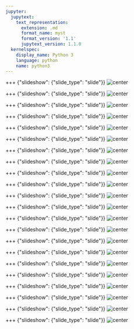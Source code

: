 ```yaml
---
jupyter:
  jupytext:
    text_representation:
      extension: .md
      format_name: myst
      format_version: '1.1'
      jupytext_version: 1.1.0
  kernelspec:
    display_name: Python 3
    language: python
    name: python3
---
```


+++ {"slideshow": {"slide_type": "slide"}}
![center](https://github.com/HuzaifahSaleem/Building-Image-Classification-NN-using-TensorFlow/blob/master/images/slide_images/Slide1.png?raw=true)

+++ {"slideshow": {"slide_type": "slide"}}
![center](https://github.com/HuzaifahSaleem/Building-Image-Classification-NN-using-TensorFlow/blob/master/images/slide_images/Slide2.png?raw=true)

+++ {"slideshow": {"slide_type": "slide"}}
![center](https://github.com/HuzaifahSaleem/Building-Image-Classification-NN-using-TensorFlow/blob/master/images/slide_images/Slide3.png?raw=true)

+++ {"slideshow": {"slide_type": "slide"}}
![center](https://github.com/HuzaifahSaleem/Building-Image-Classification-NN-using-TensorFlow/blob/master/images/slide_images/Slide4.png?raw=true)

+++ {"slideshow": {"slide_type": "slide"}}
![center](https://github.com/HuzaifahSaleem/Building-Image-Classification-NN-using-TensorFlow/blob/master/images/slide_images/Slide5.png?raw=true)

+++ {"slideshow": {"slide_type": "slide"}}
![center](https://github.com/HuzaifahSaleem/Building-Image-Classification-NN-using-TensorFlow/blob/master/images/slide_images/Slide6.png?raw=true)

+++ {"slideshow": {"slide_type": "slide"}}
![center](https://github.com/HuzaifahSaleem/Building-Image-Classification-NN-using-TensorFlow/blob/master/images/slide_images/Slide7.png?raw=true)

+++ {"slideshow": {"slide_type": "slide"}}
![center](https://github.com/HuzaifahSaleem/Building-Image-Classification-NN-using-TensorFlow/blob/master/images/slide_images/Slide8.png?raw=true)

+++ {"slideshow": {"slide_type": "slide"}}
![center](https://github.com/HuzaifahSaleem/Building-Image-Classification-NN-using-TensorFlow/blob/master/images/slide_images/Slide9.png?raw=true)

+++ {"slideshow": {"slide_type": "slide"}}
![center](https://github.com/HuzaifahSaleem/Building-Image-Classification-NN-using-TensorFlow/blob/master/images/slide_images/Slide10.png?raw=true)

+++ {"slideshow": {"slide_type": "slide"}}
![center](https://github.com/HuzaifahSaleem/Building-Image-Classification-NN-using-TensorFlow/blob/master/images/slide_images/Slide11.png?raw=true)

+++ {"slideshow": {"slide_type": "slide"}}
![center](https://github.com/HuzaifahSaleem/Building-Image-Classification-NN-using-TensorFlow/blob/master/images/slide_images/Slide12.png?raw=true)

+++ {"slideshow": {"slide_type": "slide"}}
![center](https://github.com/HuzaifahSaleem/Building-Image-Classification-NN-using-TensorFlow/blob/master/images/slide_images/Slide13.png?raw=true)

+++ {"slideshow": {"slide_type": "slide"}}
![center](https://github.com/HuzaifahSaleem/Building-Image-Classification-NN-using-TensorFlow/blob/master/images/slide_images/Slide14.png?raw=true)

+++ {"slideshow": {"slide_type": "slide"}}
![center](https://github.com/HuzaifahSaleem/Building-Image-Classification-NN-using-TensorFlow/blob/master/images/slide_images/Slide15.png?raw=true)

+++ {"slideshow": {"slide_type": "slide"}}
![center](https://github.com/HuzaifahSaleem/Building-Image-Classification-NN-using-TensorFlow/blob/master/images/slide_images/Slide16.png?raw=true)

+++ {"slideshow": {"slide_type": "slide"}}
![center](https://github.com/HuzaifahSaleem/Building-Image-Classification-NN-using-TensorFlow/blob/master/images/slide_images/Slide17.png?raw=true)

+++ {"slideshow": {"slide_type": "slide"}}
![center](https://github.com/HuzaifahSaleem/Building-Image-Classification-NN-using-TensorFlow/blob/master/images/slide_images/Slide18.png?raw=true)

+++ {"slideshow": {"slide_type": "slide"}}
![center](https://github.com/HuzaifahSaleem/Building-Image-Classification-NN-using-TensorFlow/blob/master/images/slide_images/Slide19.png?raw=true)

+++ {"slideshow": {"slide_type": "slide"}}
![center](https://github.com/HuzaifahSaleem/Building-Image-Classification-NN-using-TensorFlow/blob/master/images/slide_images/Slide20.png?raw=true)

+++ {"slideshow": {"slide_type": "slide"}}
![center](https://github.com/HuzaifahSaleem/Building-Image-Classification-NN-using-TensorFlow/blob/master/images/slide_images/Slide21.png?raw=true)

+++ {"slideshow": {"slide_type": "slide"}}
![center](https://github.com/HuzaifahSaleem/Building-Image-Classification-NN-using-TensorFlow/blob/master/images/slide_images/Slide22.png?raw=true)
